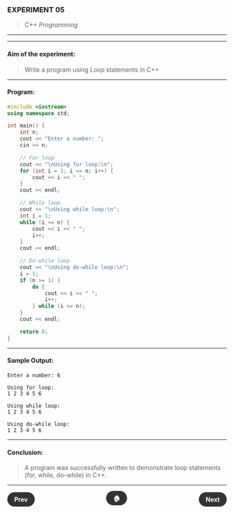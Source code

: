 ### **EXPERIMENT 05**
> *C++ Programming*

---
---

#### **Aim of the experiment:**
> Write a program using *Loop* statements in C++

---

#### **Program:**
```cpp
#include <iostream>
using namespace std;

int main() {
    int n;
    cout << "Enter a number: ";
    cin >> n;

    // For loop
    cout << "\nUsing for loop:\n";
    for (int i = 1; i <= n; i++) {
        cout << i << " ";
    }
    cout << endl;

    // While loop
    cout << "\nUsing while loop:\n";
    int i = 1;
    while (i <= n) {
        cout << i << " ";
        i++;
    }
    cout << endl;

    // Do-while loop
    cout << "\nUsing do-while loop:\n";
    i = 1;
    if (n >= 1) {
        do {
            cout << i << " ";
            i++;
        } while (i <= n);
    }
    cout << endl;

    return 0;
}
```

---

#### **Sample Output:**
```
Enter a number: 6

Using for loop:
1 2 3 4 5 6

Using while loop:
1 2 3 4 5 6

Using do-while loop:
1 2 3 4 5 6
```

---

#### **Conclusion:**
> A program was successfully written to demonstrate loop statements (for, while, do-while) in C++.

---

<div style="display: flex; justify-content: space-between; align-items: center; margin: 20px 0;">
  <div style="text-align: left;">
    <a href="4.html" style="background: #333; color: white; padding: 8px 16px; border-radius: 20px; text-decoration: none; font-weight: bold;">Prev</a>
  </div>
  <div style="text-align: center;">
    <a href="../" style="background: #333; color: white; padding: 8px 16px; border-radius: 20px; text-decoration: none; font-weight: bold;">🏠</a>
  </div>
  <div style="text-align: right;">
    <a href="6.html" style="background: #333; color: white; padding: 8px 16px; border-radius: 20px; text-decoration: none; font-weight: bold;">Next</a>
  </div>
</div>